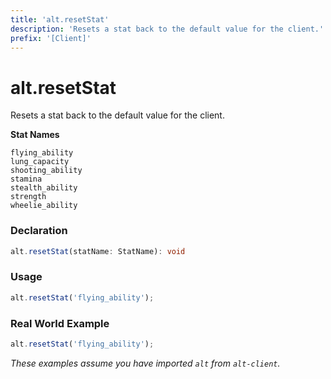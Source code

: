 ```yaml
---
title: 'alt.resetStat'
description: 'Resets a stat back to the default value for the client.'
prefix: '[Client]'
---
```


# alt.resetStat

Resets a stat back to the default value for the client.

**Stat Names**

```
flying_ability	
lung_capacity	
shooting_ability	
stamina	
stealth_ability	
strength	
wheelie_ability
```

### Declaration

```typescript
alt.resetStat(statName: StatName): void
```

### Usage

```js
alt.resetStat('flying_ability');
```

### Real World Example

```js
alt.resetStat('flying_ability');
```

_These examples assume you have imported `alt` from `alt-client`._